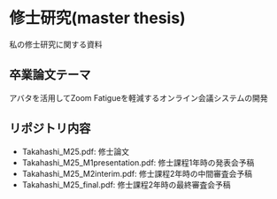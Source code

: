 # 修士研究(master thesis)
私の修士研究に関する資料
## 卒業論文テーマ
アバタを活用してZoom Fatigueを軽減するオンライン会議システムの開発
## リポジトリ内容
- Takahashi_M25.pdf: 修士論文
- Takahashi_M25_M1presentation.pdf: 修士課程1年時の発表会予稿
- Takahashi_M25_M2interim.pdf: 修士課程2年時の中間審査会予稿
- Takahashi_M25_final.pdf: 修士課程2年時の最終審査会予稿

